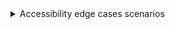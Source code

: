 <details>
<summary>
Accessibility edge cases scenarios
</summary>

Here are some accessibility edge cases scenarios we identified and users should keep in mind while using the `Dialog` components.

1. NVDA reads dialog information twice
2. Talkback doesn't support dialog name/description
3. Talkback doesn't support `alertdialog`
4. Whenever including a `Menu`, `Combobox`, `Dropdown` or `Popover` inside a dialog the property `aria-modal` should be false otherwise VoiceOver on IOS will not be able to access the popup.
5. `DialogSurface` by default has `aria-describedby="dialog-content-id"`, which might not be ideal with complex `DialogContent`, on those scenarios (for example on [with form](#with-form)), it is recommended to set `aria-describedby={undefined}`

</details>

